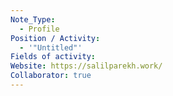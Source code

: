 ```yaml
---
Note_Type:
  - Profile
Position / Activity:
  - '"Untitled"'
Fields of activity: 
Website: https://salilparekh.work/
Collaborator: true
---
```

 

